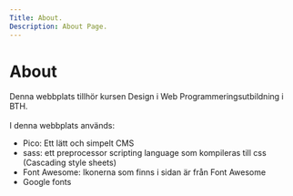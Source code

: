 ```yaml
---
Title: About.
Description: About Page.
---
```


About
==========================

Denna webbplats tillhör kursen Design i Web Programmeringsutbildning i BTH.
</br></br>
I denna webbplats används: </br>
* Pico: Ett lätt och simpelt CMS
* sass: ett preprocessor scripting language som kompileras till css (Cascading style sheets)
* Font Awesome: Ikonerna som finns i sidan är från Font Awesome
* Google fonts
